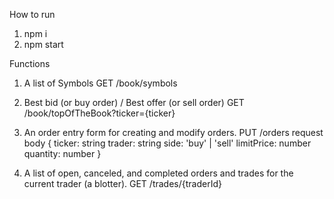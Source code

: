 How to run

1. npm i 
2. npm start

Functions

1. A list of Symbols 
GET /book/symbols

2. Best bid (or buy order) / Best offer (or sell order)
GET /book/topOfTheBook?ticker={ticker}

3. An order entry form for creating and modify orders.
PUT /orders
request body {
   ticker: string
   trader: string
   side: 'buy' | 'sell'
   limitPrice: number
   quantity: number
}

5. A list of open, canceled, and completed orders and trades for the current trader (a blotter).
GET /trades/{traderId}

